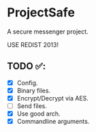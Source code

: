 # ProjectSafe
A secure messenger project.

USE REDIST 2013!

## TODO ✅:
- [X] Config.
- [X] Binary files.
- [X] Encrypt/Decrypt via AES.
- [ ] Send files.
- [X] Use good arch.
- [X] Commandline arguments.
